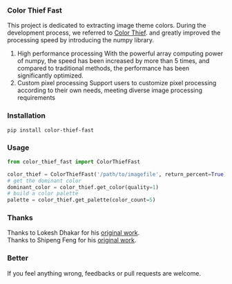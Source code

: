 ### Color Thief Fast

This project is dedicated to extracting image theme colors. During the development process, we referred to
[Color Thief](https://github.com/fengsp/color-thief-py/). and greatly improved the processing speed by introducing the
numpy library.

1. High performance processing
   With the powerful array computing power of numpy, the speed has been increased by more than 5 times, and compared to
   traditional methods, the performance has been significantly optimized.
2. Custom pixel processing
   Support users to customize pixel processing according to their own needs, meeting diverse image processing
   requirements

### Installation

```shell
pip install color-thief-fast
```

### Usage

```python
from color_thief_fast import ColorThiefFast

color_thief = ColorThiefFast('/path/to/imagefile', return_percent=True)
# get the dominant color
dominant_color = color_thief.get_color(quality=1)
# build a color palette
palette = color_thief.get_palette(color_count=5)
```

### Thanks

Thanks to Lokesh Dhakar for his [original work](https://github.com/lokesh/color-thief/).  
Thanks to Shipeng Feng for his  [original work](https://github.com/fengsp/color-thief-py/).

### Better

If you feel anything wrong, feedbacks or pull requests are welcome.